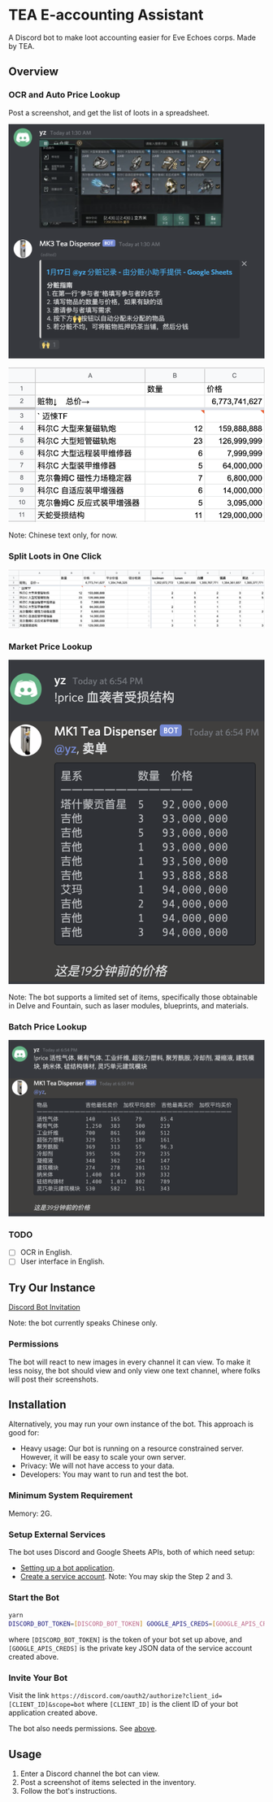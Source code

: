 # TEA E-accounting Assistant

A Discord bot to make loot accounting easier for Eve Echoes corps. Made by TEA.

## Overview

### OCR and Auto Price Lookup

Post a screenshot, and get the list of loots in a spreadsheet. 

![Bot recognized a screenshot](asset/bot_ocr_screenshot.png)

![A spreadsheet of loot](asset/loot_sheet.png)

Note: Chinese text only, for now.

### Split Loots in One Click

![Split loots](asset/split_loots.png)

### Market Price Lookup

![Single Market Price Lookup](asset/single_market_price_lookup.png)

Note: The bot supports a limited set of items, specifically those obtainable in Delve and Fountain, such as laser modules, blueprints, and materials.

### Batch Price Lookup

![Batch Market Price Lookup](asset/batch_market_price_lookup.png)

### TODO

- [ ] OCR in English.
- [ ] User interface in English.

## Try Our Instance

[Discord Bot Invitation](https://discord.com/oauth2/authorize?client_id=776233216793116683&scope=bot)

Note: the bot currently speaks Chinese only.

<h3 id="permissions-source">
Permissions
</h3>

The bot will react to new images in every channel it can view. 
To make it less noisy, the bot should view and only view one text channel, 
where folks will post their screenshots.

## Installation

Alternatively, you may run your own instance of the bot. 
This approach is good for:

- Heavy usage: Our bot is running on a resource constrained server. However, it will be easy to scale your own server.
- Privacy: We will not have access to your data.
- Developers: You may want to run and test the bot.

### Minimum System Requirement

Memory: 2G.

### Setup External Services

The bot uses Discord and Google Sheets APIs, both of which need setup:

- [Setting up a bot application](https://discordjs.guide/preparations/setting-up-a-bot-application.html#creating-your-bot).
- [Create a service account](https://support.google.com/a/answer/7378726?hl=en). Note: You may skip the Step 2 and 3. 

### Start the Bot

```bash
yarn
DISCORD_BOT_TOKEN=[DISCORD_BOT_TOKEN] GOOGLE_APIS_CREDS=[GOOGLE_APIS_CREDS] yarn start
```

where `[DISCORD_BOT_TOKEN]` is the token of your bot set up above, 
and `[GOOGLE_APIS_CREDS]` is the private key JSON data of the service account created above.

### Invite Your Bot

Visit the link `https://discord.com/oauth2/authorize?client_id=[CLIENT_ID]&scope=bot`
where `[CLIENT_ID]` is the client ID of your bot application created above.

The bot also needs permissions. See [above](#permissions-source).

## Usage

1. Enter a Discord channel the bot can view. 
1. Post a screenshot of items selected in the inventory.
1. Follow the bot's instructions.

